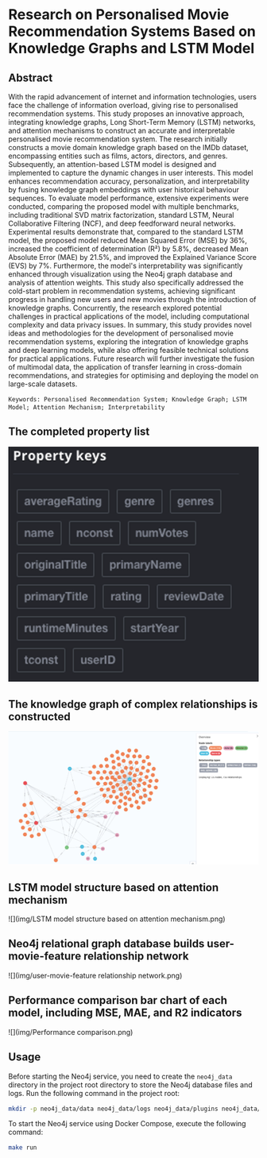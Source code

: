 # Research on Personalised Movie Recommendation Systems Based on Knowledge Graphs and LSTM Model

## Abstract
With the rapid advancement of internet and information technologies, users face the challenge of information overload, giving rise to personalised recommendation systems. This study proposes an innovative approach, integrating knowledge graphs, Long Short-Term Memory (LSTM) networks, and attention mechanisms to construct an accurate and interpretable personalised movie recommendation system.
The research initially constructs a movie domain knowledge graph based on the IMDb dataset, encompassing entities such as films, actors, directors, and genres. Subsequently, an attention-based LSTM model is designed and implemented to capture the dynamic changes in user interests. This model enhances recommendation accuracy, personalization, and interpretability by fusing knowledge graph embeddings with user historical behaviour sequences. To evaluate model performance, extensive experiments were conducted, comparing the proposed model with multiple benchmarks, including traditional SVD matrix factorization, standard LSTM, Neural Collaborative Filtering (NCF), and deep feedforward neural networks. Experimental results demonstrate that, compared to the standard LSTM model, the proposed model reduced Mean Squared Error (MSE) by 36%, increased the coefficient of determination (R²) by 5.8%, decreased Mean Absolute Error (MAE) by 21.5%, and improved the Explained Variance Score (EVS) by 7%. Furthermore, the model's interpretability was significantly enhanced through visualization using the Neo4j graph database and analysis of attention weights. This study also specifically addressed the cold-start problem in recommendation systems, achieving significant progress in handling new users and new movies through the introduction of knowledge graphs. Concurrently, the research explored potential challenges in practical applications of the model, including computational complexity and data privacy issues.
In summary, this study provides novel ideas and methodologies for the development of personalised movie recommendation systems, exploring the integration of knowledge graphs and deep learning models, while also offering feasible technical solutions for practical applications. Future research will further investigate the fusion of multimodal data, the application of transfer learning in cross-domain recommendations, and strategies for optimising and deploying the model on large-scale datasets.
```
Keywords: Personalised Recommendation System; Knowledge Graph; LSTM Model; Attention Mechanism; Interpretability
```

## The completed property list
![](img/Property_list.png)

## The knowledge graph of complex relationships is constructed
![](img/Complex_relationships_constructed.png)

## LSTM model structure based on attention mechanism
![](img/LSTM model structure based on attention mechanism.png)

## Neo4j relational graph database builds user-movie-feature relationship network
![](img/user-movie-feature relationship network.png)

## Performance comparison bar chart of each model, including MSE, MAE, and R2 indicators
![](img/Performance comparison.png)

## Usage

Before starting the Neo4j service, you need to create the `neo4j_data` directory in the project root directory to store the Neo4j database files and logs.
Run the following command in the project root:

```bash
mkdir -p neo4j_data/data neo4j_data/logs neo4j_data/plugins neo4j_data/import
```

To start the Neo4j service using Docker Compose, execute the following command:
```bash
make run
```